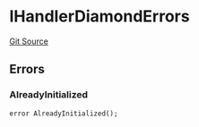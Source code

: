 # IHandlerDiamondErrors
[Git Source](https://github.com/thrackle-io/tron/blob/90f80c15b8a320b76e44e84890aab8b010252d59/src/common/IErrors.sol)


## Errors
### AlreadyInitialized

```solidity
error AlreadyInitialized();
```

